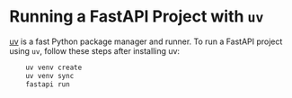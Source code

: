 # Running a FastAPI Project with `uv`

[uv](https://github.com/astral-sh/uv) is a fast Python package manager and runner. To run a FastAPI project using `uv`, follow these steps after installing uv:

```bash
    uv venv create
    uv venv sync
    fastapi run
```